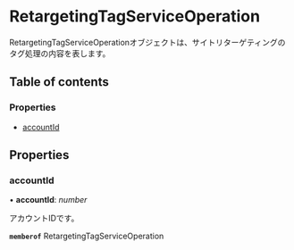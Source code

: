# RetargetingTagServiceOperation


<div lang=\"ja\">RetargetingTagServiceOperationオブジェクトは、サイトリターゲティングのタグ処理の内容を表します。</div> 

## Table of contents

### Properties

- [accountId](retargetingtagserviceoperation.md#accountid)

## Properties

### accountId

• **accountId**: *number*

<div lang=\"ja\">アカウントIDです。</div> 

**`memberof`** RetargetingTagServiceOperation
